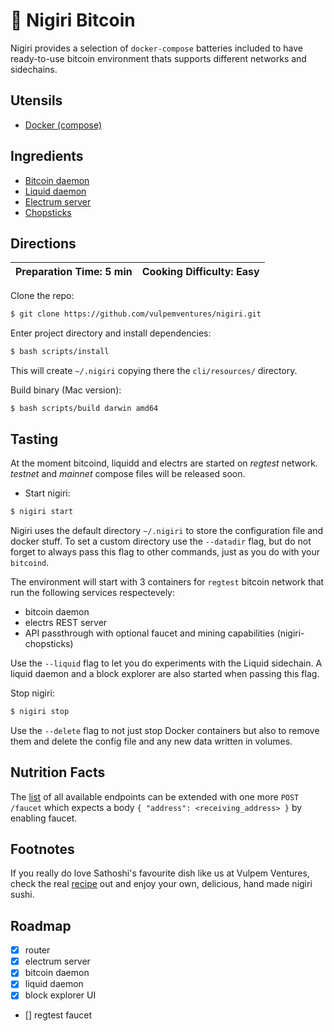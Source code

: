 # 🍣 Nigiri Bitcoin

Nigiri provides a selection of `docker-compose` batteries included to have ready-to-use bitcoin environment thats supports different networks and sidechains.

## Utensils

* [Docker (compose)](https://docs.docker.com/compose/)

## Ingredients

* [Bitcoin daemon](https://bitcoin.org/en/bitcoin-core/)
* [Liquid daemon](https://blockstream.com/liquid/)
* [Electrum server](https://github.com/Blockstream/electrs)
* [Chopsticks](https://github.com/vulpemventures/nigiri-chopsticks)

## Directions

| Preparation Time: 5 min  | Cooking Difficulty: Easy |
| --- | --- |

Clone the repo:

```bash
$ git clone https://github.com/vulpemventures/nigiri.git
```

Enter project directory and install dependencies:

```bash
$ bash scripts/install
```

This will create `~/.nigiri` copying there the `cli/resources/` directory.

Build binary (Mac version):
```
$ bash scripts/build darwin amd64
```

## Tasting

At the moment bitcoind, liquidd and electrs are started on *regtest* network. *testnet* and *mainnet* compose files will be released soon.

* Start nigiri:

```bash
$ nigiri start
```

Nigiri uses the default directory `~/.nigiri` to store the configuration file and docker stuff.
To set a custom directory use the `--datadir` flag, but do not forget to always pass this flag to other commands, just as you do with your `bitcoind`.  

The environment will start with 3 containers for `regtest` bitcoin network that run the following services respectevely:

* bitcoin daemon
* electrs REST server
* API passthrough with optional faucet and mining capabilities (nigiri-chopsticks)

Use the `--liquid` flag to let you do experiments with the Liquid sidechain. A liquid daemon and a block explorer
are also started when passing this flag.

Stop nigiri:

```bash
$ nigiri stop
```

Use the `--delete` flag to not just stop Docker containers but also to remove them and delete the config file and any new data written in volumes.

## Nutrition Facts

The [list](https://github.com/blockstream/esplora/blob/master/API.md) of all available endpoints can be extended with one more `POST /faucet` which expects a body `{ "address": <receiving_address> }` by enabling faucet.

## Footnotes

If you really do love Sathoshi's favourite dish like us at Vulpem Ventures, check the real [recipe](https://www.allrecipes.com/recipe/228952/nigiri-sushi/) out and enjoy your own, delicious, hand made nigiri sushi.

## Roadmap

- [x] router
- [x] electrum server
- [x] bitcoin daemon
- [x] liquid daemon
- [x] block explorer UI
- [] regtest faucet
